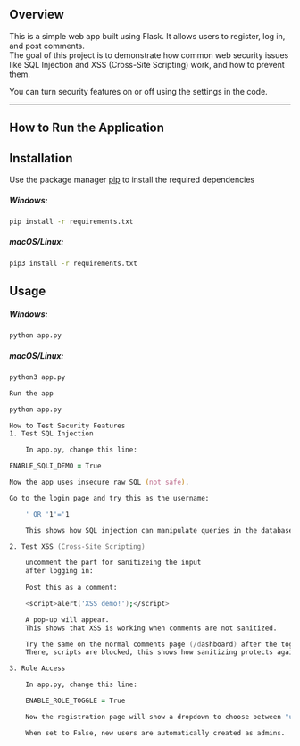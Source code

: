 ## Overview

This is a simple web app built using Flask. It allows users to register, log in, and post comments.  
The goal of this project is to demonstrate how common web security issues like SQL Injection and XSS (Cross-Site Scripting) work, and how to prevent them.

You can turn security features on or off using the settings in the code.

---

##  How to Run the Application

## Installation

Use the package manager [pip](https://pip.pypa.io/en/stable/) to install the required dependencies

##### Windows:
```zsh
pip install -r requirements.txt 
```

##### macOS/Linux:
```zsh
pip3 install -r requirements.txt
```

## Usage

##### Windows:
```zsh
python app.py
```
##### macOS/Linux:
```zsh
python3 app.py

Run the app

python app.py

How to Test Security Features
1. Test SQL Injection

    In app.py, change this line:

ENABLE_SQLI_DEMO = True

Now the app uses insecure raw SQL (not safe).

Go to the login page and try this as the username:

    ' OR '1'='1

    This shows how SQL injection can manipulate queries in the database .

2. Test XSS (Cross-Site Scripting)

    uncomment the part for sanitizeing the input
    after logging in:
   
    Post this as a comment:

    <script>alert('XSS demo!');</script>

    A pop-up will appear.
    This shows that XSS is working when comments are not sanitized.

    Try the same on the normal comments page (/dashboard) after the toggle is off.
    There, scripts are blocked, this shows how sanitizing protects against XSS.

3. Role Access

    In app.py, change this line:

    ENABLE_ROLE_TOGGLE = True

    Now the registration page will show a dropdown to choose between "user" or "admin".

    When set to False, new users are automatically created as admins.


```
